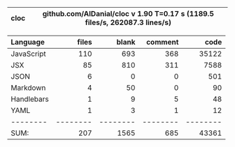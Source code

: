 cloc|github.com/AlDanial/cloc v 1.90  T=0.17 s (1189.5 files/s, 262087.3 lines/s)
--- | ---

Language|files|blank|comment|code
:-------|-------:|-------:|-------:|-------:
JavaScript|110|693|368|35122
JSX|85|810|311|7588
JSON|6|0|0|501
Markdown|4|50|0|90
Handlebars|1|9|5|48
YAML|1|3|1|12
--------|--------|--------|--------|--------
SUM:|207|1565|685|43361
